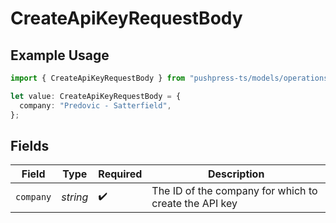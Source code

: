 # CreateApiKeyRequestBody

## Example Usage

```typescript
import { CreateApiKeyRequestBody } from "pushpress-ts/models/operations";

let value: CreateApiKeyRequestBody = {
  company: "Predovic - Satterfield",
};
```

## Fields

| Field                                                 | Type                                                  | Required                                              | Description                                           |
| ----------------------------------------------------- | ----------------------------------------------------- | ----------------------------------------------------- | ----------------------------------------------------- |
| `company`                                             | *string*                                              | :heavy_check_mark:                                    | The ID of the company for which to create the API key |